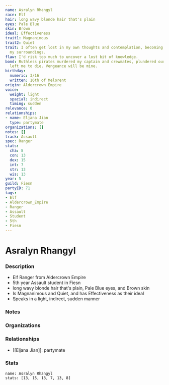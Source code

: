 ```yaml
---
name: Asralyn Rhangyl
race: Elf
hair: long wavy blonde hair that's plain
eyes: Pale Blue
skin: Brown
ideal: Effectiveness
trait1: Magnanimous
trait2: Quiet
trait: I often get lost in my own thoughts and contemplation, becoming oblivious to
  my surroundings.
flaw: I'd risk too much to uncover a lost bit of knowledge.
bond: Ruthless pirates murdered my captain and crewmates, plundered our ship, and
  left me to die. Vengeance will be mine.
birthday:
  numeric: 3/16
  written: 16th of Melorent
origin: Aldercrown Empire
voice:
  weight: light
  spacial: indirect
  timing: sudden
relevance: 0
relationships:
- name: Eljana Jian
  type: partymate
organizations: []
notes: []
track: Assault
spec: Ranger
stats:
  cha: 8
  con: 13
  dex: 15
  int: 7
  str: 13
  wis: 13
year: 5
guild: Fiesn
partyID: 71
tags:
- Elf
- Aldercrown_Empire
- Ranger
- Assault
- Student
- 5th
- Fiesn
---
```

# Asralyn Rhangyl
### Description
- Elf Ranger from Aldercrown Empire
- 5th year Assault student in Fiesn
- long wavy blonde hair that's plain, Pale Blue eyes, and Brown skin
- Is Magnanimous and Quiet, and has Effectiveness as their ideal
- Speaks in a light, indirect, sudden manner

### Notes

### Organizations

### Relationships
- [[Eljana Jian]]: partymate

### Stats
```statblock
name: Asralyn Rhangyl
stats: [13, 15, 13, 7, 13, 8]
```